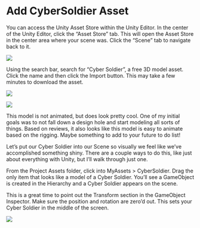 # Add CyberSoldier Asset

You can access the Unity Asset Store within the Unity Editor. In the center of the Unity Editor, click the “Asset Store” tab. This will open the Asset Store in the center area where your scene was. Click the “Scene” tab to navigate back to it.

![](https://cdn-images-1.medium.com/max/1600/1*SXGuadQUmRLKDDAKpuZPtw.png)

Using the search bar, search for “Cyber Soldier”, a free 3D model asset. Click the name and then click the Import button. This may take a few minutes to download the asset.

![](https://cdn-images-1.medium.com/max/1600/1*M2OpZGteh16PMRH9kTKAmg.png)

![](https://cdn-images-1.medium.com/max/1600/1*6JPKAOvHaMYPnfTUwZQBjQ.png)

This model is not animated, but does look pretty cool. One of my initial goals was to not fall down a design hole and start modeling all sorts of things. Based on reviews, it also looks like this model is easy to animate based on the rigging. Maybe something to add to your future to do list!

Let’s put our Cyber Soldier into our Scene so visually we feel like we’ve accomplished something shiny. There are a couple ways to do this, like just about everything with Unity, but I’ll walk through just one.

From the Project Assets folder, click into MyAssets &gt; CyberSoldier. Drag the only item that looks like a model of a Cyber Soldier. You’ll see a GameObject is created in the Hierarchy and a Cyber Soldier appears on the scene.

This is a great time to point out the Transform section in the GameObject Inspector. Make sure the position and rotation are zero’d out. This sets your Cyber Soldier in the middle of the screen.

![](https://cdn-images-1.medium.com/max/1600/1*Y7Z7s9RSv2qhftKlrsQyEg.png)

